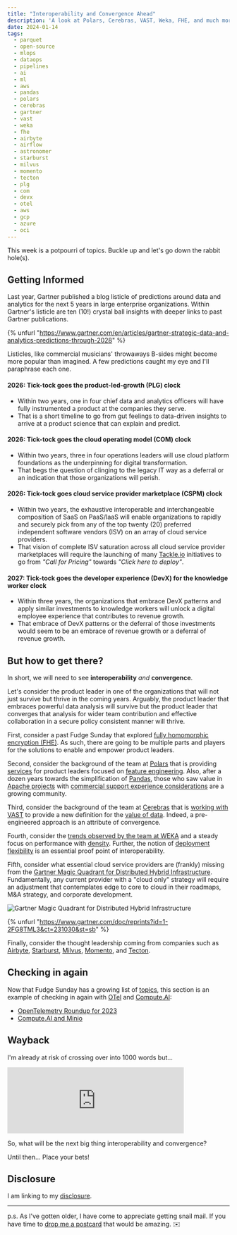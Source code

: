 ```yaml
---
title: "Interoperability and Convergence Ahead"
description: 'A look at Polars, Cerebras, VAST, Weka, FHE, and much more.'
date: 2024-01-14 
tags:
  - parquet
  - open-source
  - mlops
  - dataops
  - pipelines
  - ai
  - ml
  - aws
  - pandas
  - polars
  - cerebras
  - gartner
  - vast
  - weka
  - fhe
  - airbyte
  - airflow
  - astronomer
  - starburst
  - milvus
  - momento
  - tecton
  - plg
  - com
  - devx
  - otel
  - aws
  - gcp
  - azure
  - oci
---
```


This week is a potpourri of topics. Buckle up and let's go down the rabbit hole(s).

## Getting Informed

Last year, Gartner published a blog listicle of predictions around data and analytics for the next 5 years in large enterprise organizations. Within Gartner's listicle are ten (10!) crystal ball insights with deeper links to past Gartner publications.

{% unfurl "https://www.gartner.com/en/articles/gartner-strategic-data-and-analytics-predictions-through-2028" %}

Listicles, like commercial musicians' throwaways B-sides might become more popular than imagined. A few predictions caught my eye and I'll paraphrase each one.

#### 2026: Tick-tock goes the product-led-growth (PLG) clock

- Within two years, one in four chief data and analytics officers will have fully instrumented a product at the companies they serve. 
- That is a short timeline to go from gut feelings to data-driven insights to arrive at a product science that can explain and predict. 

#### 2026: Tick-tock goes the cloud operating model (COM) clock

- Within two years, three in four operations leaders will use cloud platform foundations as the underpinning for digital transformation.
- That begs the question of clinging to the legacy IT way as a deferral or an indication that those organizations will perish.


#### 2026: Tick-tock goes cloud service provider marketplace (CSPM) clock

- Within two years, the exhaustive interoperable and interchangeable composition of SaaS on PaaS/IaaS will enable organizations to rapidly and securely pick from any of the top twenty (20) preferred independent software vendors (ISV) on an array of cloud service providers.
- That vision of complete ISV saturation across all cloud service provider marketplaces will require the launching of many [Tackle.io](https://tackle.io/cloud-marketplaces/) initiatives to go from *"Call for Pricing"* towards *"Click here to deploy"*.

#### 2027: Tick-tock goes the developer experience (DevX) for the knowledge worker clock

- Within three years, the organizations that embrace DevX patterns and apply similar investments to knowledge workers will unlock a digital employee experience that contributes to revenue growth.
- That embrace of DevX patterns or the deferral of those investments would seem to be an embrace of revenue growth or a deferral of revenue growth.


## But how to get there?

In short, we will need to see **interoperability** *and* **convergence**.

Let's consider the product leader in one of the organizations that will not just survive but thrive in the coming years. Arguably, the product leader that embraces powerful data analysis will survive but the product leader that converges that analysis for wider team contribution and effective collaboration in a secure policy consistent manner will thrive.

First, consider a past Fudge Sunday that explored [fully homomorphic encryption (FHE)](https://fudge.org/archive/designed-sealed-delivered/). As such, there are going to be multiple parts and players for the solutions to enable and empower product leaders.

Second, consider the background of the team at [Polars](https://pola.rs/posts/polars_in_aggregrate-0.20/) that is providing [services](https://pola.rs/our-services/) for product leaders focused on [feature engineering](https://www.hopsworks.ai/post/pandas2-and-polars-for-feature-engineering). Also, after a dozen years towards the simplification of [Pandas](https://pandas.pydata.org/about/), those who saw value in [Apache projects](https://arrow.apache.org) with [commercial support experience considerations](https://datapythonista.me/blog/pandas-20-and-the-arrow-revolution-part-i) are a growing community.

Third, consider the background of the team at [Cerebras](https://www.techmeme.com/240108/p41#a240108p41) that is [working with VAST](https://www.cerebras.net/press-release/cerebras-systems-selects-vast-data-to-accelerate-the-next-wave-of-data-intensive-generative-ai-workloads) to provide a new definition for the [value of data](https://vastdata.com/blog/a-new-value). Indeed, a pre-engineered approach is an attribute of convergence.

Fourth, consider the [trends observed by the team at WEKA](https://www.weka.io/blog/thought-leadership/hot-take-data-center-trends-at-gartner-iocs/) and a steady focus on performance with [density](https://www.weka.io/company/weka-newsroom/press-releases/weka-achieves-nvidia-dgx-basepod-certification/?utm_medium=web&utm_source=top-banner). Further, the notion of [deployment flexibility](https://www.weka.io/resources/white-paper/wekaio-architectural-whitepaper/#flexibledeployment) is an essential proof point of interoperability.

Fifth, consider what essential cloud service providers are (frankly) missing from the [Gartner Magic Quadrant for Distributed Hybrid Infrastructure](https://www.gartner.com/doc/reprints?id=1-2FG8TML3&ct=231030&st=sb). Fundamentally, any current provider with a "cloud only" strategy will require an adjustment that contemplates edge to core to cloud in their roadmaps, M&A strategy, and corporate development.

![Gartner Magic Quadrant for Distributed Hybrid Infrastructure](/assets/images/screenshots/2024-01-14-14-58-08.png)

{% unfurl "https://www.gartner.com/doc/reprints?id=1-2FG8TML3&ct=231030&st=sb" %}

Finally, consider the thought leadership coming from companies such as [Airbyte](https://airbyte.com/blog/integrating-airbyte-with-data-orchestrators-airflow-dagster-and-prefect), [Starburst](https://www.starburst.io/blog/data-driven-innovation/), [Milvus](https://milvus.io/blog/efficient-vector-similarity-search-recommender-workflows-using-milvus-nvidia-merlin.md), [Momento](https://www.gomomento.com/blog/is-s3-express-one-zone-a-serverless-cache), and [Tecton](https://www.tecton.ai/blog/navigating-the-mlops-landscape-4-key-insights-from-applyops/).

## Checking in again

Now that Fudge Sunday has a growing list of [topics](/topics/), this section is an example of checking in again with [OTel](/topics/otel) and [Compute.AI](/topics/computeai): 

- [OpenTelemetry Roundup for 2023](https://signoz.io/blog/opentelemetry-roundup-2023/)
- [Compute.AI and Minio](https://github.com/ComputeAI/computeAI-integrations/tree/main/minio)

## Wayback

I'm already at risk of crossing over into 1000 words but...

<iframe src="https://cuthrell.com/@jay/111755372790794111/embed" class="mastodon-embed" style="max-width: 100%; border: 0" width="400" allowfullscreen="allowfullscreen"></iframe><script src="https://cuthrell.com/embed.js" async="async"></script>

So, what will be the next big thing interoperability and convergence?

Until then… Place your bets!

## Disclosure

I am linking to my [disclosure](https://jaycuthrell.com/disclosure/).

***

p.s. As I've gotten older, I have come to appreciate getting snail mail. If you have time to [drop me a postcard](https://jaycuthrell.com/contact) that would be amazing. ✉️